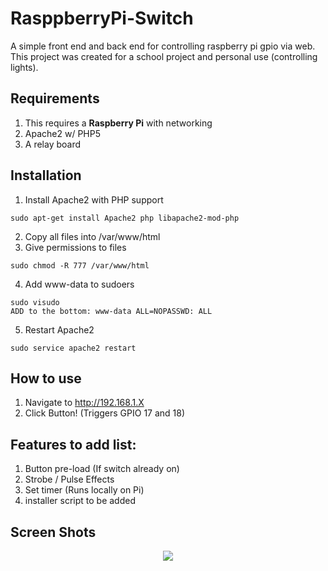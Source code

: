 # RasppberryPi-Switch
A simple front end and back end for controlling raspberry pi gpio via web.
This project was created for a school project and personal use (controlling lights).

Requirements
------------

1. This requires a <b>Raspberry Pi</b> with networking
1. Apache2 w/ PHP5
1. A relay board

Installation
------------

1. Install Apache2 with PHP support
```
sudo apt-get install Apache2 php libapache2-mod-php
```
2. Copy all files into /var/www/html
3. Give permissions to files
```
sudo chmod -R 777 /var/www/html
```
4. Add www-data to sudoers
```
sudo visudo
ADD to the bottom: www-data ALL=NOPASSWD: ALL
```
5. Restart Apache2
```
sudo service apache2 restart
```

How to use
----------

1. Navigate to http://192.168.1.X
1. Click Button! (Triggers GPIO 17 and 18)

Features to add list:
---------------------

1. Button pre-load (If switch already on)
1. Strobe / Pulse Effects
1. Set timer (Runs locally on Pi)
1. installer script to be added


Screen Shots
------------
<p align="center">
   <img src="https://i.imgur.com/GmDXWOI.png">
</p>
